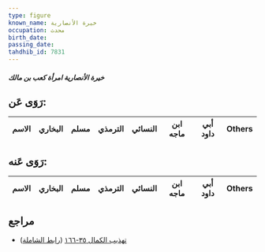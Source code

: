 ```yaml
---
type: figure
known_name: خيرة الأنصارية
occupation: محدث
birth_date:
passing_date:
tahdhib_id: 7831
---
```

##### خيرة الأنصارية امرأة كعب بن مالك

## رَوَى عَن:
| الاسم | البخاري | مسلم | الترمذي | النسائي | ابن ماجه | أبي داود | Others |
| ----- | ------- | ---- | ------- | ------- | -------- | -------- | ------ |
## رَوَى عَنه:
| الاسم | البخاري | مسلم | الترمذي | النسائي | ابن ماجه | أبي داود | Others |
| ----- | ------- | ---- | ------- | ------- | -------- | -------- | ------ |
## مراجع
- [تهذيب الكمال ٣٥-١٦٦](obsidian://open?vault=Tahdhib-al-Kamal&file=Figures/٧٨٣١-خيرة%20الأنصارية%20امرأة%20كعب%20بن%20مالك) ([رابط الشاملة](https://shamela.ws/book/3722/18765))